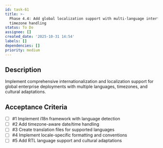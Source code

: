 ```yaml
---
id: task-61
title: >-
  Phase 4.4: Add global localization support with multi-language interface and
  timezone handling
status: To Do
assignee: []
created_date: '2025-10-31 14:54'
labels: []
dependencies: []
priority: medium
---
```


## Description

<!-- SECTION:DESCRIPTION:BEGIN -->
Implement comprehensive internationalization and localization support for global enterprise deployments with multiple languages, timezones, and cultural adaptations.
<!-- SECTION:DESCRIPTION:END -->

## Acceptance Criteria
<!-- AC:BEGIN -->
- [ ] #1 Implement i18n framework with language detection
- [ ] #2 Add timezone-aware date/time handling
- [ ] #3 Create translation files for supported languages
- [ ] #4 Implement locale-specific formatting and conventions
- [ ] #5 Add RTL language support and cultural adaptations
<!-- AC:END -->
